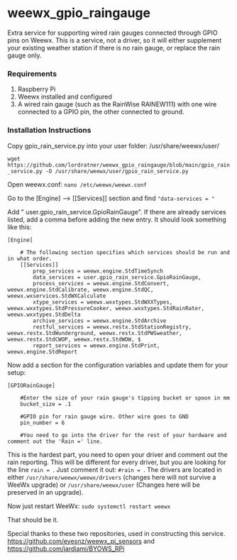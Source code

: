 # weewx_gpio_raingauge
Extra service for supporting wired rain gauges connected through GPIO pins on Weewx. This is a service, not a driver, so it will either supplement your existing weather station if there is no rain gauge, or replace the rain gauge only. 

### Requirements

1. Raspberry Pi
1. Weewx installed and configured
1. A wired rain gauge (such as the RainWise RAINEW111) with one wire connected to a GPIO pin, the other connected to ground.

### Installation Instructions

Copy gpio_rain_service.py into your user folder: /usr/share/weewx/user/

```wget https://github.com/lordratner/weewx_gpio_raingauge/blob/main/gpio_rain_service.py -O /usr/share/weewx/user/gpio_rain_service.py```

Open weewx.conf: ```nano /etc/weewx/weewx.conf```

Go to the [Engine] --> [[Services]] section and find ```"data-services = "```

Add " user.gpio_rain_service.GpioRainGauge". If there are already services listed, add a comma before adding the new entry. It should look something like this:
```
[Engine]

    # The following section specifies which services should be run and in what order.
    [[Services]]
        prep_services = weewx.engine.StdTimeSynch
        data_services = user.gpio_rain_service.GpioRainGauge,
        process_services = weewx.engine.StdConvert, weewx.engine.StdCalibrate, weewx.engine.StdQC, weewx.wxservices.StdWXCalculate
        xtype_services = weewx.wxxtypes.StdWXXTypes, weewx.wxxtypes.StdPressureCooker, weewx.wxxtypes.StdRainRater, weewx.wxxtypes.StdDelta
        archive_services = weewx.engine.StdArchive
        restful_services = weewx.restx.StdStationRegistry, weewx.restx.StdWunderground, weewx.restx.StdPWSweather, weewx.restx.StdCWOP, weewx.restx.StdWOW, $
        report_services = weewx.engine.StdPrint, weewx.engine.StdReport
```

Now add a section for the configuration variables and update them for your setup:
```
[GPIORainGauge]

    #Enter the size of your rain gauge's tipping bucket or spoon in mm
    bucket_size = .1

    #GPIO pin for rain gauge wire. Other wire goes to GND
    pin_number = 6

    #You need to go into the driver for the rest of your hardware and comment out the 'Rain =' line.
```

This is the hardest part, you need to open your driver and comment out the rain reporting. This will be different for every driver, but you are looking for the line ```rain = ```. Just comment it out: ```#rain = ```.  The drivers are located in either ```/usr/share/weewx/weewx/drivers``` (changes here will not survive a WeeWx upgrade) or ```/usr/share/weewx/user``` (Changes here will be preserved in an upgrade).

Now just restart WeeWx: ```sudo systemctl restart weewx```

That should be it. 

Special thanks to these two repositories, used in constructing this service.
https://github.com/eyesnz/weewx_pi_sensors and https://github.com/jardiamj/BYOWS_RPi

